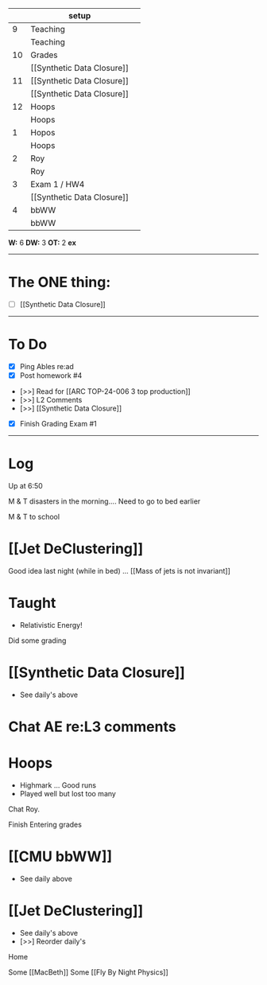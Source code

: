 
|     | setup                      |     |
| --- | -------------------------- | --- |
| 9   | Teaching                   |     |
|     | Teaching                   |     |
| 10  | Grades                     |     |
|     | [[Synthetic Data Closure]] |     |
| 11  | [[Synthetic Data Closure]] |     |
|     | [[Synthetic Data Closure]] |     |
| 12  | Hoops                      |     |
|     | Hoops                      |     |
| 1   | Hopos                      |     |
|     | Hoops                      |     |
| 2   | Roy                        |     |
|     | Roy                        |     |
| 3   | Exam 1 / HW4               |     |
|     | [[Synthetic Data Closure]] |     |
| 4   | bbWW                       |     |
|     | bbWW                       |     |

**W:** 6
**DW:** 3
**OT:** 2
**ex** 

---
# The ONE thing: 
- [ ] [[Synthetic Data Closure]]

---
# To Do

- [x] Ping Ables re:ad
- [x] Post homework #4 
- [>>] Read for [[ARC TOP-24-006 3 top production]]
- [>>] L2 Comments
- [>>]   [[Synthetic Data Closure]]
- [x] Finish Grading Exam #1


---

# Log

Up at 6:50 

M & T disasters in the morning.... Need to go to bed earlier

M & T to school 

# [[Jet DeClustering]]
Good idea last night (while in bed) ...  [[Mass of jets is not invariant]]

# Taught
- Relativistic Energy! 

Did some grading

# [[Synthetic Data Closure]]
- See daily's above

# Chat AE re:L3 comments


# Hoops
- Highmark ... Good runs 
- Played well but lost too many

Chat Roy.

Finish Entering grades

# [[CMU bbWW]]
- See daily above

# [[Jet DeClustering]]
- See daily's above
- [>>] Reorder daily's

Home 

Some [[MacBeth]]
Some [[Fly By Night Physics]]

